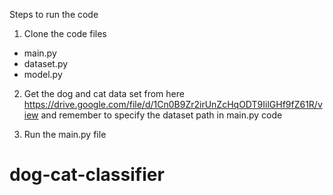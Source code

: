 Steps to run the code
1. Clone the code files
- main.py
- dataset.py
- model.py

2. Get the dog and cat data set from here https://drive.google.com/file/d/1Cn0B9Zr2irUnZcHqODT9IilGHf9fZ61R/view
and remember to specify the dataset path in main.py code

3. Run the main.py file
# dog-cat-classifier
